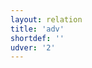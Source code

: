 ```yaml
---
layout: relation
title: 'adv'
shortdef: ''
udver: '2'
---
```

<!-- Interlanguage links updated Út zář 29 20:23:15 CEST 2020 -->
